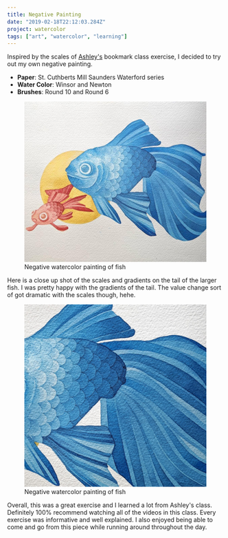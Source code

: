```yaml
---
title: Negative Painting
date: "2019-02-18T22:12:03.284Z"
project: watercolor
tags: ["art", "watercolor", "learning"]
---
```


Inspired by the scales of [Ashley's](https://ashleyprejolesart.com/) bookmark class exercise, I decided to try out my own negative painting.

- **Paper**: St. Cuthberts Mill Saunders Waterford series
- **Water Color**: Winsor and Newton
- **Brushes**: Round 10 and Round 6

<figure>
  <img src="./assets/negative-fish.jpeg" alt="Negative watercolor fish">
  <figcaption>Negative watercolor painting of fish</figcaption>
</figure>

Here is a close up shot of the scales and gradients on the tail of the larger fish. I was pretty happy with the gradients of the tail. The value change sort of got dramatic with the scales though, hehe.

<figure>
  <img src="./assets/scales.jpeg" alt="Negative watercolor fish">
  <figcaption>Negative watercolor painting of fish</figcaption>
</figure>

Overall, this was a great exercise and I learned a lot from Ashley's class. Definitely 100% recommend watching all of the videos in this class. Every exercise was informative and well explained. I also enjoyed being able to come and go from
this piece while running around throughout the day.